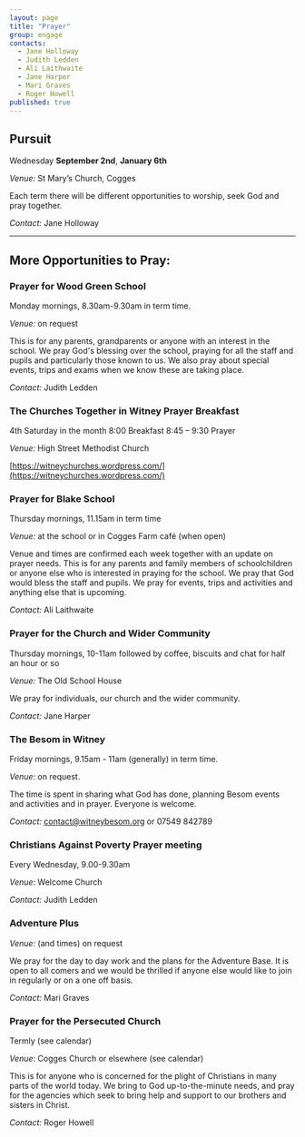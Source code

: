 ```yaml
---
layout: page
title: "Prayer"
group: engage
contacts:
  - Jane Holloway
  - Judith Ledden
  - Ali Laithwaite
  - Jane Harper
  - Mari Graves
  - Roger Howell
published: true
---
```


## Pursuit
Wednesday **September 2nd**, **January 6th**

*Venue:* St Mary’s Church, Cogges 

Each term there will be different opportunities to worship, seek God and pray together.

*Contact:* Jane Holloway

---

## More Opportunities to Pray:

### Prayer for Wood Green School
Monday mornings, 8.30am-9.30am in term time.

*Venue:* on request

This is for any parents, grandparents or anyone with an interest in the school. We pray God's blessing over the school, praying for all the staff and pupils and particularly those known to us. We also pray about special events, trips and exams when we know these are taking place.

*Contact:* Judith Ledden


### The Churches Together in Witney Prayer Breakfast

4th Saturday in the month 8:00 Breakfast                   8:45 – 9:30 Prayer

*Venue:* High Street Methodist Church

[https://witneychurches.wordpress.com/](https://witneychurches.wordpress.com/)


### Prayer for Blake School
Thursday mornings, 11.15am in term time

*Venue:* at the school or in Cogges Farm café (when open)

Venue and times are confirmed each week together with an update on prayer needs.
This is for any parents and family members of schoolchildren or anyone else who is interested in praying for the school. We pray that God would bless the staff and pupils.  We pray for events, trips and activities and anything else that is upcoming.

*Contact:* Ali Laithwaite

### Prayer for the Church and Wider Community
Thursday mornings, 10-11am followed by coffee, biscuits and chat for half an hour or so

*Venue:* The Old School House

We pray for individuals, our church and the wider community.

*Contact:* Jane Harper

### The Besom in Witney
Friday mornings, 9.15am - 11am (generally) in term time.

*Venue:* on request.

The time is spent in sharing what God has done, planning Besom events and activities and in prayer.  Everyone is welcome.

*Contact:* contact@witneybesom.org or 07549 842789

### Christians Against Poverty Prayer meeting 
Every Wednesday, 9.00-9.30am

*Venue*: Welcome Church

*Contact:* Judith Ledden


### Adventure Plus
*Venue:* (and times) on request

We pray for the day to day work and the plans for the Adventure Base.  It is open to all comers and we would be thrilled if anyone else would like to join in regularly or on a one off basis.

*Contact:* Mari Graves

### Prayer for the Persecuted Church
Termly (see calendar)

*Venue*: Cogges Church or elsewhere (see calendar)

This is for anyone who is concerned for the plight of Christians in many parts of the world today. We bring to God up-to-the-minute needs, and pray for the agencies which seek to bring help and support to our brothers and sisters in Christ.

*Contact:* Roger Howell
